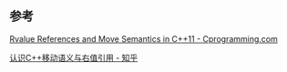 
## 参考

[Rvalue References and Move Semantics in C++11 - Cprogramming.com](https://www.cprogramming.com/c++11/rvalue-references-and-move-semantics-in-c++11.html#google_vignette)

[认识C++移动语义与右值引用 - 知乎](https://zhuanlan.zhihu.com/p/347977300)